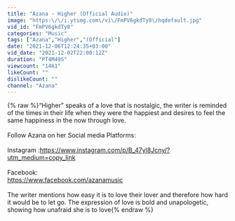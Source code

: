 ```yaml
---
title: "Azana - Higher (Official Audio)"
image: "https:\/\/i.ytimg.com\/vi\/FmPV6gkdTy8\/hqdefault.jpg"
vid_id: "FmPV6gkdTy8"
categories: "Music"
tags: ["Azana","Higher","(Official"]
date: "2021-12-06T12:24:35+03:00"
vid_date: "2021-12-02T22:00:12Z"
duration: "PT4M49S"
viewcount: "1461"
likeCount: ""
dislikeCount: ""
channel: "Azana"
---
```

{% raw %}“Higher” speaks of a love that is nostalgic, the writer is reminded of the times in their life when they were the happiest and desires to feel the same happiness in the now through love. <br /><br />Follow Azana on her Social media Platforms:<br /><br />Instagram :<a rel="nofollow" target="blank" href="https://www.instagram.com/p/B_47yl8Jcny/?utm_medium=copy_link">https://www.instagram.com/p/B_47yl8Jcny/?utm_medium=copy_link</a><br /><br />Facebook:<br /><a rel="nofollow" target="blank" href="https://www.facebook.com/azanamusic">https://www.facebook.com/azanamusic</a><br /><br />The writer mentions how easy it is to love their lover and therefore how hard it would be to let go. The expression of love is bold and unapologetic, showing how unafraid she is to love{% endraw %}

